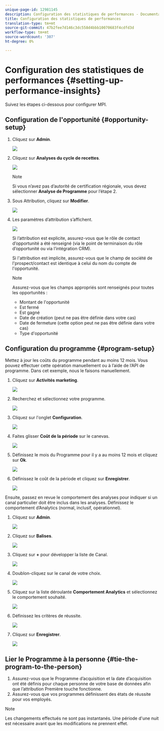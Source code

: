 ```yaml
---
unique-page-id: 12981145
description: Configuration des statistiques de performances - Documentation sur le marketing - Documentation sur le produit
title: Configuration des statistiques de performances
translation-type: tm+mt
source-git-commit: 47b2fee7d146c3dc558d4bbb10070683f4cdfd3d
workflow-type: tm+mt
source-wordcount: '307'
ht-degree: 0%

---
```



# Configuration des statistiques de performances {#setting-up-performance-insights}

Suivez les étapes ci-dessous pour configurer MPI.

## Configuration de l&#39;opportunité {#opportunity-setup}

1. Cliquez sur **Admin**.

   ![](assets/admin.png)

1. Cliquez sur **Analyses du cycle de recettes**.

   ![](assets/two-2.png)

   >[!NOTE]
   >
   >Si vous n’avez pas d’autorité de certification régionale, vous devez sélectionner **Analyse de Programme** pour l’étape 2.

1. Sous Attribution, cliquez sur **Modifier**.

   ![](assets/three-1.png)

1. Les paramètres d’attribution s’affichent.

   ![](assets/four-2.png)

   Si l’attribution est explicite, assurez-vous que le rôle de contact d’opportunité a été renseigné (via le point de terminaison du rôle d’opportunité ou via l’intégration CRM).

   Si l&#39;attribution est implicite, assurez-vous que le champ de société de l&#39;prospect/contact est identique à celui du nom du compte de l&#39;opportunité.

   >[!NOTE]
   >
   >Assurez-vous que les champs appropriés sont renseignés pour toutes les opportunités :
   >
   >    
   >    
   >    * Montant de l&#39;opportunité
   >    * Est fermé
   >    * Est gagné
   >    * Date de création (peut ne pas être définie dans votre cas)
   >    * Date de fermeture (cette option peut ne pas être définie dans votre cas)
   >    * Type d&#39;opportunité


## Configuration du programme {#program-setup}

Mettez à jour les coûts du programme pendant au moins 12 mois. Vous pouvez effectuer cette opération manuellement ou à l’aide de l’API de programme. Dans cet exemple, nous le faisons manuellement.

1. Cliquez sur **Activités marketing**.

   ![](assets/ma.png)

1. Recherchez et sélectionnez votre programme.

   ![](assets/select-program.png)

1. Cliquez sur l&#39;onglet **Configuration**.

   ![](assets/setup-tab.png)

1. Faites glisser **Coût de la période** sur le canevas.

   ![](assets/period-cost.png)

1. Définissez le mois du Programme pour il y a au moins 12 mois et cliquez sur **Ok**.

   ![](assets/set-period.png)

1. Définissez le coût de la période et cliquez sur **Enregistrer**.

   ![](assets/set-cost.png)

Ensuite, passez en revue le comportement des analyses pour indiquer si un canal particulier doit être inclus dans les analyses. Définissez le comportement d’Analytics (normal, inclusif, opérationnel).

1. Cliquez sur **Admin**.

   ![](assets/admin.png)

1. Cliquez sur **Balises**.

   ![](assets/tags.png)

1. Cliquez sur **+** pour développer la liste de Canal.

   ![](assets/channel.png)

1. Doublon-cliquez sur le canal de votre choix.

   ![](assets/channel-click.png)

1. Cliquez sur la liste déroulante **Comportement Analytics** et sélectionnez le comportement souhaité.

   ![](assets/edit-channel.png)

1. Définissez les critères de réussite.

   ![](assets/success.png)

1. Cliquez sur **Enregistrer**.

   ![](assets/save.png)

## Lier le Programme à la personne {#tie-the-program-to-the-person}

1. Assurez-vous que le Programme d’acquisition et la date d’acquisition ont été définis pour chaque personne de votre base de données afin que l’attribution Première touche fonctionne.
1. Assurez-vous que vos programmes définissent des états de réussite pour vos employés.

>[!NOTE]
>
>Les changements effectués ne sont pas instantanés. Une période d&#39;une nuit est nécessaire avant que les modifications ne prennent effet.

